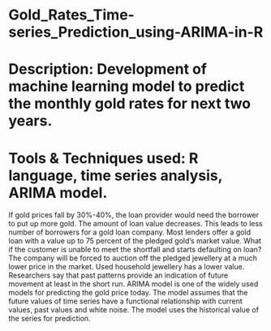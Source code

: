 # Gold_Rates_Time-series_Prediction_using-ARIMA-in-R
# Description: Development of machine learning model to predict the monthly gold rates for next two years.
# Tools & Techniques used:  R language, time series analysis, ARIMA model.
If gold prices fall by 30%-40%, the loan provider would need the borrower to put up more gold. The amount of loan value decreases. This leads to less number of borrowers for a gold loan company.
Most lenders offer a gold loan with a value up to 75 percent of the pledged gold’s market value.
What if the customer is unable to meet the shortfall and starts defaulting on loan? The company will be forced to auction off the pledged jewellery at a much lower price in the market. Used household jewellery has a lower value.
Researchers say that past patterns provide an indication of future movement at least in the short run.
ARIMA model is one of the widely used models for predicting the gold price today. The model assumes that the future values of time series have a functional relationship with current values, past values and white noise. The model uses the historical value of the series for prediction.
